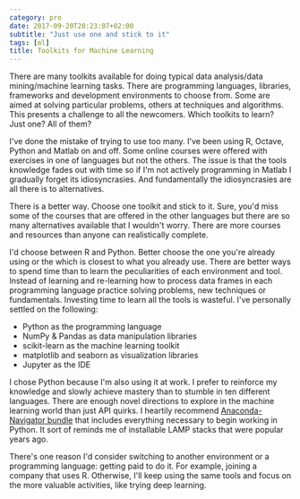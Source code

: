 ```yaml
---
category: pro
date: 2017-09-20T20:23:07+02:00
subtitle: "Just use one and stick to it"
tags: [ml]
title: Toolkits for Machine Learning
---
```


There are many toolkits available for doing typical data analysis/data mining/machine learning tasks. There are programming languages, libraries, frameworks and development environments to choose from. Some are aimed at solving particular problems, others at techniques and algorithms. This presents a challenge to all the newcomers. Which toolkits to learn? Just one? All of them?

I've done the mistake of trying to use too many. I've been using R, Octave, Python and Matlab on and off. Some online courses were offered with exercises in one of languages but not the others. The issue is that the tools knowledge fades out with time so if I'm not actively programming in Matlab I gradually forget its idiosyncrasies. And fundamentally the idiosyncrasies are all there is to alternatives.

There is a better way. Choose one toolkit and stick to it. Sure, you'd miss some of the courses that are offered in the other languages but there are so many alternatives available that I wouldn't worry. There are more courses and resources than anyone can realistically complete.

I'd choose between R and Python. Better choose the one you're already using or the which is closest to what you already use. There are better ways to spend time than to learn the peculiarities of each environment and tool. Instead of learning and re-learning how to process data frames in each programming language practice solving problems, new techniques or fundamentals. Investing time to learn all the tools is wasteful. I've personally settled on the following:

 * Python as the programming language
 * NumPy & Pandas as data manipulation libraries
 * scikit-learn as the machine learning toolkit
 * matplotlib and seaborn as visualization libraries
 * Jupyter as the IDE

I chose Python because I'm also using it at work. I prefer to reinforce my knowledge and slowly achieve mastery than to stumble in ten different languages. There are enough novel directions to explore in the machine learning world than just API quirks. I heartily recommend [Anaconda-Navigator bundle](https://docs.anaconda.com/) that includes everything necessary to begin working in Python. It sort of reminds me of installable LAMP stacks that were popular years ago.

There's one reason I'd consider switching to another environment or a programming language: getting paid to do it. For example, joining a company that uses R. Otherwise, I'll keep using the same tools and focus on the more valuable activities, like trying deep learning.